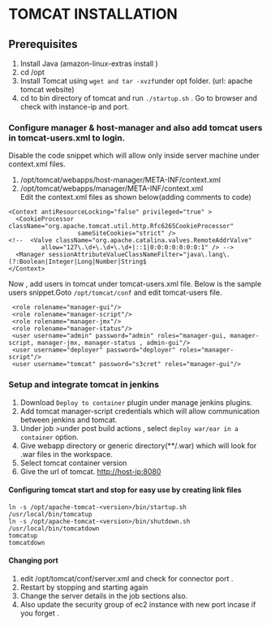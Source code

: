 # TOMCAT INSTALLATION
## Prerequisites

1. Install Java (amazon-linux-extras install <java-name>)
2. cd /opt
3. Install Tomcat using ```wget and tar -xvzf```under opt folder. (url: apache tomcat website)
4. cd to bin directory of tomcat and run ``` ./startup.sh ``` . Go to browser and check with instance-ip and port.

### Configure manager & host-manager and also add tomcat users in tomcat-users.xml to login.
Disable the code snippet which will allow only inside server machine under context.xml files.
1. /opt/tomcat/webapps/host-manager/META-INF/context.xml  
2. /opt/tomcat/webapps/manager/META-INF/context.xml  
Edit the context.xml files as shown below(adding comments to code)
```
<Context antiResourceLocking="false" privileged="true" >
  <CookieProcessor className="org.apache.tomcat.util.http.Rfc6265CookieProcessor"
                   sameSiteCookies="strict" />
<!--  <Valve className="org.apache.catalina.valves.RemoteAddrValve"
         allow="127\.\d+\.\d+\.\d+|::1|0:0:0:0:0:0:0:1" /> -->
  <Manager sessionAttributeValueClassNameFilter="java\.lang\.(?:Boolean|Integer|Long|Number|String$
</Context>
```
Now , add users in tomcat under tomcat-users.xml file. Below is the sample users snippet.Goto ```/opt/tomcat/conf``` and edit tomcat-users file.
```
 <role rolename="manager-gui"/>
 <role rolename="manager-script"/>
 <role rolename="manager-jmx"/>
 <role rolename="manager-status"/>
 <user username="admin" password="admin" roles="manager-gui, manager-script, manager-jmx, manager-status , admin-gui"/>
 <user username="deployer" password="deployer" roles="manager-script"/>
 <user username="tomcat" password="s3cret" roles="manager-gui"/>
```
### Setup and integrate tomcat in jenkins

1. Download ```Deploy to container``` plugin under manage jenkins plugins.
2. Add tomcat manager-script credentials which will allow communication between jenkins and tomcat.
3. Under job >under post build actions , select ```deploy war/ear in a container``` option.
4. Give webapp directory or generic directory(**/.war) which will look for .war files in the workspace.
5. Select tomcat container version
6. Give the url of tomcat. <http://host-ip:8080>

#### Configuring tomcat start and stop for easy use by creating link files
```
ln -s /opt/apache-tomcat-<version>/bin/startup.sh /usr/local/bin/tomcatup
ln -s /opt/apache-tomcat-<version>/bin/shutdown.sh /usr/local/bin/tomcatdown
tomcatup
tomcatdown
```

#### Changing port 

1. edit /opt/tomcat/conf/server.xml and check for connector port . 
2. Restart by stopping and starting again
3. Change the server details in the job sections also.
4. Also update the security group of ec2 instance with new port incase if you forget  .


